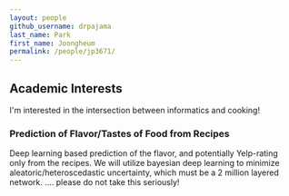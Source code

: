 ```yaml
---
layout: people
github_username: drpajama
last_name: Park
first_name: Joongheum
permalink: /people/jp3671/
---
```



## Academic Interests
I'm interested in the intersection between informatics and cooking!

### Prediction of Flavor/Tastes of Food from Recipes 
Deep learning based prediction of the flavor, and potentially Yelp-rating only from the recipes. We will utilize bayesian deep learning to minimize aleatoric/heteroscedastic uncertainty, which must be a 2 million layered network. 
.... please do not take this seriously!

